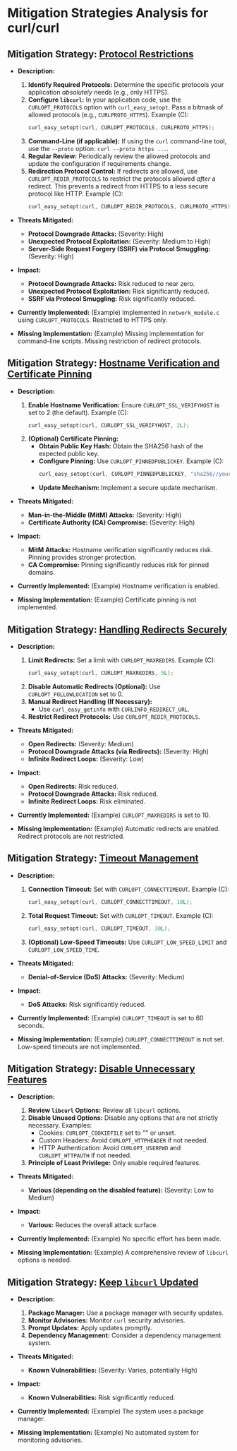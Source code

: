 # Mitigation Strategies Analysis for curl/curl

## Mitigation Strategy: [Protocol Restrictions](./mitigation_strategies/protocol_restrictions.md)

*   **Description:**
    1.  **Identify Required Protocols:** Determine the specific protocols your application *absolutely* needs (e.g., only HTTPS).
    2.  **Configure `libcurl`:**  In your application code, use the `CURLOPT_PROTOCOLS` option with `curl_easy_setopt`.  Pass a bitmask of allowed protocols (e.g., `CURLPROTO_HTTPS`).  Example (C):
        ```c
        curl_easy_setopt(curl, CURLOPT_PROTOCOLS, CURLPROTO_HTTPS);
        ```
    3.  **Command-Line (if applicable):** If using the `curl` command-line tool, use the `--proto` option: `curl --proto https ...`.
    4.  **Regular Review:** Periodically review the allowed protocols and update the configuration if requirements change.
    5. **Redirection Protocol Control:** If redirects are allowed, use `CURLOPT_REDIR_PROTOCOLS` to restrict the protocols allowed *after* a redirect. This prevents a redirect from HTTPS to a less secure protocol like HTTP. Example (C):
        ```c
        curl_easy_setopt(curl, CURLOPT_REDIR_PROTOCOLS, CURLPROTO_HTTPS);
        ```

*   **Threats Mitigated:**
    *   **Protocol Downgrade Attacks:** (Severity: High)
    *   **Unexpected Protocol Exploitation:** (Severity: Medium to High)
    *   **Server-Side Request Forgery (SSRF) via Protocol Smuggling:** (Severity: High)

*   **Impact:**
    *   **Protocol Downgrade Attacks:** Risk reduced to near zero.
    *   **Unexpected Protocol Exploitation:** Risk significantly reduced.
    *   **SSRF via Protocol Smuggling:** Risk significantly reduced.

*   **Currently Implemented:**  (Example) Implemented in `network_module.c` using `CURLOPT_PROTOCOLS`.  Restricted to HTTPS only.

*   **Missing Implementation:** (Example) Missing implementation for command-line scripts. Missing restriction of redirect protocols.

## Mitigation Strategy: [Hostname Verification and Certificate Pinning](./mitigation_strategies/hostname_verification_and_certificate_pinning.md)

*   **Description:**
    1.  **Enable Hostname Verification:** Ensure `CURLOPT_SSL_VERIFYHOST` is set to 2 (the default).  Example (C):
        ```c
        curl_easy_setopt(curl, CURLOPT_SSL_VERIFYHOST, 2L);
        ```
    2.  **(Optional) Certificate Pinning:**
        *   **Obtain Public Key Hash:** Obtain the SHA256 hash of the expected public key.
        *   **Configure Pinning:** Use `CURLOPT_PINNEDPUBLICKEY`.  Example (C):
            ```c
            curl_easy_setopt(curl, CURLOPT_PINNEDPUBLICKEY, "sha256//your_public_key_hash");
            ```
        *   **Update Mechanism:** Implement a secure update mechanism.

*   **Threats Mitigated:**
    *   **Man-in-the-Middle (MitM) Attacks:** (Severity: High)
    *   **Certificate Authority (CA) Compromise:** (Severity: High)

*   **Impact:**
    *   **MitM Attacks:** Hostname verification significantly reduces risk.  Pinning provides stronger protection.
    *   **CA Compromise:** Pinning significantly reduces risk for pinned domains.

*   **Currently Implemented:** (Example) Hostname verification is enabled.

*   **Missing Implementation:** (Example) Certificate pinning is not implemented.

## Mitigation Strategy: [Handling Redirects Securely](./mitigation_strategies/handling_redirects_securely.md)

*   **Description:**
    1.  **Limit Redirects:** Set a limit with `CURLOPT_MAXREDIRS`.  Example (C):
        ```c
        curl_easy_setopt(curl, CURLOPT_MAXREDIRS, 5L);
        ```
    2.  **Disable Automatic Redirects (Optional):** Use `CURLOPT_FOLLOWLOCATION` set to 0.
    3.  **Manual Redirect Handling (If Necessary):**
        *   Use `curl_easy_getinfo` with `CURLINFO_REDIRECT_URL`.
    4. **Restrict Redirect Protocols:** Use `CURLOPT_REDIR_PROTOCOLS`.

*   **Threats Mitigated:**
    *   **Open Redirects:** (Severity: Medium)
    *   **Protocol Downgrade Attacks (via Redirects):** (Severity: High)
    *   **Infinite Redirect Loops:** (Severity: Low)

*   **Impact:**
    *   **Open Redirects:** Risk reduced.
    *   **Protocol Downgrade Attacks:** Risk reduced.
    *   **Infinite Redirect Loops:** Risk eliminated.

*   **Currently Implemented:** (Example) `CURLOPT_MAXREDIRS` is set to 10.

*   **Missing Implementation:** (Example) Automatic redirects are enabled. Redirect protocols are not restricted.

## Mitigation Strategy: [Timeout Management](./mitigation_strategies/timeout_management.md)

*   **Description:**
    1.  **Connection Timeout:** Set with `CURLOPT_CONNECTTIMEOUT`.  Example (C):
        ```c
        curl_easy_setopt(curl, CURLOPT_CONNECTTIMEOUT, 10L);
        ```
    2.  **Total Request Timeout:** Set with `CURLOPT_TIMEOUT`.  Example (C):
        ```c
        curl_easy_setopt(curl, CURLOPT_TIMEOUT, 30L);
        ```
    3.  **(Optional) Low-Speed Timeouts:** Use `CURLOPT_LOW_SPEED_LIMIT` and `CURLOPT_LOW_SPEED_TIME`.

*   **Threats Mitigated:**
    *   **Denial-of-Service (DoS) Attacks:** (Severity: Medium)

*   **Impact:**
    *   **DoS Attacks:** Risk significantly reduced.

*   **Currently Implemented:** (Example) `CURLOPT_TIMEOUT` is set to 60 seconds.

*   **Missing Implementation:** (Example) `CURLOPT_CONNECTTIMEOUT` is not set.  Low-speed timeouts are not implemented.

## Mitigation Strategy: [Disable Unnecessary Features](./mitigation_strategies/disable_unnecessary_features.md)

*   **Description:**
    1.  **Review `libcurl` Options:** Review all `libcurl` options.
    2.  **Disable Unused Options:**  Disable any options that are not strictly necessary.  Examples:
        *   Cookies: `CURLOPT_COOKIEFILE` set to "" or unset.
        *   Custom Headers: Avoid `CURLOPT_HTTPHEADER` if not needed.
        *   HTTP Authentication: Avoid `CURLOPT_USERPWD` and `CURLOPT_HTTPAUTH` if not needed.
    3.  **Principle of Least Privilege:** Only enable required features.

*   **Threats Mitigated:**
    *   **Various (depending on the disabled feature):** (Severity: Low to Medium)

*   **Impact:**
    *   **Various:** Reduces the overall attack surface.

*   **Currently Implemented:** (Example) No specific effort has been made.

*   **Missing Implementation:** (Example) A comprehensive review of `libcurl` options is needed.

## Mitigation Strategy: [Keep `libcurl` Updated](./mitigation_strategies/keep__libcurl__updated.md)

*   **Description:**
    1.  **Package Manager:** Use a package manager with security updates.
    2.  **Monitor Advisories:** Monitor `curl` security advisories.
    3.  **Prompt Updates:** Apply updates promptly.
    4.  **Dependency Management:** Consider a dependency management system.

*   **Threats Mitigated:**
    *   **Known Vulnerabilities:** (Severity: Varies, potentially High)

*   **Impact:**
    *   **Known Vulnerabilities:** Risk significantly reduced.

*   **Currently Implemented:** (Example) The system uses a package manager.

*   **Missing Implementation:** (Example)  No automated system for monitoring advisories.

